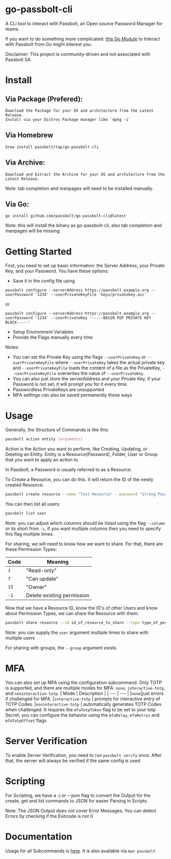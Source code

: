 # go-passbolt-cli
A CLI tool to interact with Passbolt, an Open source Password Manager for teams.

If you want to do something more complicated: [this Go Module](https://github.com/passbolt/go-passbolt) to Interact with Passbolt from Go might interest you.


Disclaimer: This project is community-driven and not associated with Passbolt SA
# Install

## Via Package (Prefered):
    Download the Package for your OS and architecture from the Latest Release.
    Install via your Distros Package manager like `dpkg -i`

## Via Homebrew
    brew install passbolt/tap/go-passbolt-cli

## Via Archive:
    Download and Extract the Archive for your OS and architecture from the Latest Release.
Note: tab completion and manpages will need to be installed manually.

## Via Go:
    go install github.com/passbolt/go-passbolt-cli@latest
Note: this will install the binary as go-passbolt-cli, also tab completion and manpages will be missing.

# Getting Started
First, you need to set up basic information: the Server Address, your Private Key, and your Password.
You have these options:
- Save it in the config file using
```
passbolt configure --serverAddress https://passbolt.example.org --userPassword '1234' --userPrivateKeyFile 'keys/privatekey.asc' 
```
or
```
passbolt configure --serverAddress https://passbolt.example.org --userPassword '1234' --userPrivateKey '-----BEGIN PGP PRIVATE KEY BLOCK-----' 
```
- Setup Environment Variables
- Provide the Flags manually every time

Notes:
- You can set the Private Key using the flags `--userPrivateKey` or `--userPrivateKeyFile` where `--userPrivateKey` takes the actual private key and `--userPrivateKeyFile` loads the content of a file as the PrivateKey, `--userPrivateKeyFile` overwrites the value of `--userPrivateKey`.
- You can also just store the serverAddress and your Private Key, if your Password is not set, it will prompt you for it every time.
- Passwordless PrivateKeys are unsupported
- MFA settings can also be saved permanently these ways

# Usage

Generally, the Structure of Commands is like this:
```bash
passbolt action entity [arguments]
```

Action is the Action you want to perform, like Creating, Updating, or Deleting an Entity.
Entity is a Resource(Password), Folder, User or Group that you want to apply an action to.

In Passbolt, a Password is usually referred to as a Resource.

To Create a Resource, you can do this. It will return the ID of the newly created Resource:
```bash
passbolt create resource --name "Test Resource" --password "Strong Password"
```

You can then list all users:
```bash
passbolt list user
```
Note: you can adjust which columns should be listed using the flag `--column` or its short from `-c`, if you want multiple columns then you need to specify this flag multiple times.


For sharing, we will need to know how we want to share. For that, there are these Permission Types:

| Code | Meaning | 
| --- | --- | 
| `1` | "Read-only" | 
| `7` | "Can update" | 
| `15` | "Owner" |
| `-1` | Delete existing permission | 

Now that we have a Resource ID, know the ID's of other Users and know about Permission Types, we can share the Resource with them:
```bash
passbolt share resource --id id_of_resource_to_share --type type_of_permission --user id_of_user_to_share_with
```
Note: you can supply the `user` argument multiple times to share with multiple users

For sharing with groups, the `--group` argument exists.

# MFA
You can also set up MFA using the configuration subcommand. Only TOTP is supported, and there are multiple modes for MFA: `none`, `interactive-totp`, and `noninteractive-totp`. 
| Mode | Description |
| --- | --- |
|`none`|just errors if challenged for MFA.
|`interactive-totp` | prompts for interactive entry of TOTP Codes.
|`noninteractive-totp` | automatically generates TOTP Codes when challenged. It requires the `mfaTotpToken` flag to be set to your totp Secret, you can configure the behavior using the `mfaDelay`, `mfaRetrys` and `mfaTotpOffset` flags


# Server Verification
To enable Server Verification, you need to run `passbolt verify` once. After that, the server will always be verified if the same config is used

# Scripting
For Scripting, we have a -j or --json flag to convert the Output for the create, get and list commands to JSON for easier Parsing in Scripts.

Note: The JSON Output does not cover Error Messages. You can detect Errors by checking if the Exitcode is not 0

# Documentation
Usage for all Subcommands is [here](https://github.com/passbolt/go-passbolt-cli/wiki/passbolt).
It is also available via `man passbolt`

